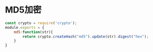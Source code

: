 # MD5加密

``` javascript
const crypto = require('crypto');
module.exports = {
    md5:function(str){
        return crypto.createHash("md5").update(str).digest("hex");
    }
}
```